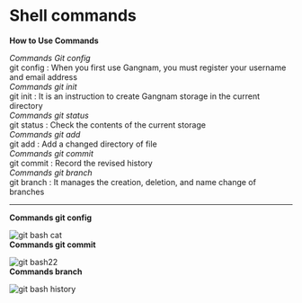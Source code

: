 # Shell commands  
**How to Use  Commands**  
  
*Commands Git config*  
git config : When you first use Gangnam, you must register your username and email address  
*Commands git init*  
git init : It is an instruction to create Gangnam storage in the current directory  
*Commands git status*  
git status : Check the contents of the current storage  
*Commands git add*  
git add : Add a changed directory of file  
*Commands git commit*  
git commit : Record the revised history  
*Commands git branch*  
git branch : It manages the creation, deletion, and name change of branches  

--------------------------------------------------------------------------------------------
**Commands git config**  

  ![git bash cat](https://user-images.githubusercontent.com/112601402/193811261-8ad924e3-9163-46fc-aea6-ba29799a705e.png)  
**Commands git commit**  

  ![git bash22](https://user-images.githubusercontent.com/112601402/193811412-c74b7fea-e8bd-4641-95ee-b81d9ff202bf.png)  
**Commands branch**  

  ![git bash history](https://user-images.githubusercontent.com/112601402/193811481-1d6eed6e-c41b-4c82-96b5-c8d56f985a40.png)
